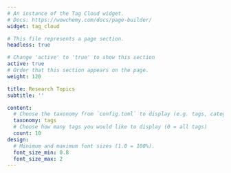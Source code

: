 ```yaml
---
# An instance of the Tag Cloud widget.
# Docs: https://wowchemy.com/docs/page-builder/
widget: tag_cloud

# This file represents a page section.
headless: true

# Change 'active' to 'true' to show this section
active: true
# Order that this section appears on the page.
weight: 120

title: Research Topics
subtitle: ''

content:
  # Choose the taxonomy from `config.toml` to display (e.g. tags, categories)
  taxonomy: tags
  # Choose how many tags you would like to display (0 = all tags)
  count: 10
design:
  # Minimum and maximum font sizes (1.0 = 100%).
  font_size_min: 0.8
  font_size_max: 2
---
```

